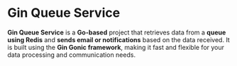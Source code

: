 # Gin Queue Service
**Gin Queue Service** is a **Go-based** project that retrieves data from a **queue using Redis** and **sends email or notifications** based on the data received. It is built using the **Gin Gonic framework**, making it fast and flexible for your data processing and communication needs.
